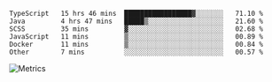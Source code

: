 <!--START_SECTION:waka-->

```text
TypeScript   15 hrs 46 mins  █████████████████▓░░░░░░░   71.10 %
Java         4 hrs 47 mins   █████▒░░░░░░░░░░░░░░░░░░░   21.60 %
SCSS         35 mins         ▓░░░░░░░░░░░░░░░░░░░░░░░░   02.68 %
JavaScript   11 mins         ▒░░░░░░░░░░░░░░░░░░░░░░░░   00.89 %
Docker       11 mins         ▒░░░░░░░░░░░░░░░░░░░░░░░░   00.84 %
Other        7 mins          ░░░░░░░░░░░░░░░░░░░░░░░░░   00.57 %
```

<!--END_SECTION:waka-->

![Metrics](https://metrics.lecoq.io/TachibanaKimika?template=classic&base.activity=0&base.community=0&base.repositories=0&languages=1&isocalendar=1&isocalendar.duration=half-year&languages.limit=8&languages.sections=most-used&languages.colors=github&languages.threshold=0%25&languages.indepth=false&languages.recent.load=300&languages.recent.days=14&config.timezone=Asia%2FShanghai)
